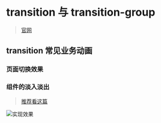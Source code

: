 # transition 与 transition-group

> [官网](https://cn.vuejs.org/v2/api/index.html#transition)

## transition 常见业务动画

### 页面切换效果

### 组件的淡入淡出

> [推荐看这篇](https://juejin.im/post/5cdcbae9e51d454759351d84)

![实现效果](https://user-gold-cdn.xitu.io/2019/5/19/16acfee7031de2c7?imageslim)
